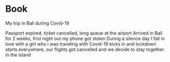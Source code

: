 # Book
My trip in Bali during Covid-19


Passport expired, ticket cancelled, long queue at the airport
Arrived in Bali for 2 weeks, first night out my phone got stolen 
During a silence day I fall in love with a girl who i was traveling with
Covid-19 kicks in and lockdown starts everywhere, our flights got cancelled and we decide to stay together in the island
